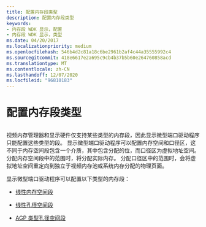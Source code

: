 ```yaml
---
title: 配置内存段类型
description: 配置内存段类型
keywords:
- 内存段 WDK 显示，配置
- 内存段 WDK 显示，类型
ms.date: 04/20/2017
ms.localizationpriority: medium
ms.openlocfilehash: 546b4d2c81a18c6be2961b2af4c44a35555992c4
ms.sourcegitcommit: 418e6617e2a695c9cb4b37b5b60e264760858acd
ms.translationtype: MT
ms.contentlocale: zh-CN
ms.lasthandoff: 12/07/2020
ms.locfileid: "96810183"
---
```

# <a name="configuring-memory-segment-types"></a>配置内存段类型


## <span id="ddk_configuring_memory_segment_types_gg"></span><span id="DDK_CONFIGURING_MEMORY_SEGMENT_TYPES_GG"></span>


视频内存管理器和显示硬件仅支持某些类型的内存段，因此显示微型端口驱动程序只能配置这些类型的段。 显示微型端口驱动程序可以配置内存空间和口径区，这不同于内存空间段包含一个介质，其中包含分配的位，而口径区为虚拟地址空间。 分配内存空间段中的范围时，将分配实际内存。 分配口径区中的范围时，会将虚拟地址空间重定向到独立于视频内存池或系统内存分配的物理页面。

显示微型端口驱动程序可以配置以下类型的内存段：

-   [线性内存空间段](linear-memory-space-segments.md)

-   [线性孔径空间段](linear-aperture-space-segments.md)

-   [AGP 类型孔径空间段](agp-type-aperture-space-segments.md)

 

 





